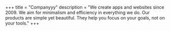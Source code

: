 +++
title = "Companyyy"
description = "We create apps and websites since 2009. We aim for minimalism and efficiency in everything we do. Our products are simple yet beautiful. They help you focus on your goals, not on your tools."
+++
